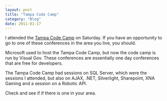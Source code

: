 ```yaml
---
layout: post
title: "Tampa Code Camp"
category: "Blog"
date: 2011-01-17
---
```



I attended the [Tampa Code Camp](http://www.tampacodecamp.com/) on Saturday. If you have an opportunity to go to one of these conferences in the area you live, you should.

Microsoft used to host the Tampa Code Camp, but now the code camp is run by Visual Gov. These conferences are essentially one day conferences that are free for developers. 

The Tampa Code Camp had sessions on SQL Server, which were the sessions I attended, but also on AJAX, .NET, Silverlight, Sharepoint, XNA Gaming and a session on a Robotic API. 

Check and see if if there is one in your area.